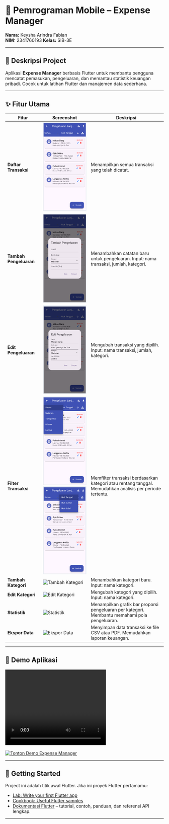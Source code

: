 # 📱 Pemrograman Mobile – Expense Manager

**Nama:** Keysha Arindra Fabian  
**NIM:** 2341760193 
**Kelas:** SIB-3E 

---

## 📖 Deskripsi Project

Aplikasi **Expense Manager** berbasis Flutter untuk membantu pengguna mencatat pemasukan, pengeluaran, dan memantau statistik keuangan pribadi. Cocok untuk latihan Flutter dan manajemen data sederhana.  

---

## ✨ Fitur Utama

| Fitur | Screenshot | Deskripsi |
|-------|------------|-----------|
| **Daftar Transaksi** | ![Daftar Transaksi](https://github.com/room1357/individual-project-3e-Keydrf/blob/main/vid/img1.png) | Menampilkan semua transaksi yang telah dicatat. |
| **Tambah Pengeluaran** | ![Tambah Pengeluaran](https://github.com/room1357/individual-project-3e-Keydrf/blob/main/vid/img2.png) | Menambahkan catatan baru untuk pengeluaran. Input: nama transaksi, jumlah, kategori. |
| **Edit Pengeluaran** | ![Edit Pengeluaran](https://github.com/room1357/individual-project-3e-Keydrf/blob/main/vid/img3.png) | Mengubah transaksi yang dipilih. Input: nama transaksi, jumlah, kategori. |
| **Filter Transaksi** | ![Filter 1](https://github.com/room1357/individual-project-3e-Keydrf/blob/main/vid/img8.png)<br>![Filter 2](vid/img9.png) | Memfilter transaksi berdasarkan kategori atau rentang tanggal. Memudahkan analisis per periode tertentu. |
| **Tambah Kategori** | ![Tambah Kategori](vid/img4.jpg) | Menambahkan kategori baru. Input: nama kategori. |
| **Edit Kategori** | ![Edit Kategori](vid/img5.jpg) | Mengubah kategori yang dipilih. Input: nama kategori. |
| **Statistik** | ![Statistik](vid/img6.jpg) | Menampilkan grafik bar proporsi pengeluaran per kategori. Membantu memahami pola pengeluaran. |
| **Ekspor Data** | ![Ekspor Data](vid/img7.jpg) | Menyimpan data transaksi ke file CSV atau PDF. Memudahkan laporan keuangan. |



---

## 🎥 Demo Aplikasi

<video width="320" height="240" controls>
    <source src="vid/demoflutter.mp4" type="video/mp4">
</video>  

[![Tonton Demo Expense Manager](https://img.youtube.com/vi/EeIY-mRSqqA/0.jpg)](https://youtu.be/EeIY-mRSqqA)

---

## 🚀 Getting Started

Project ini adalah titik awal Flutter. Jika ini proyek Flutter pertamamu:  

- [Lab: Write your first Flutter app](https://docs.flutter.dev/get-started/codelab)  
- [Cookbook: Useful Flutter samples](https://docs.flutter.dev/cookbook)  
- [Dokumentasi Flutter](https://docs.flutter.dev/) – tutorial, contoh, panduan, dan referensi API lengkap.  

---

